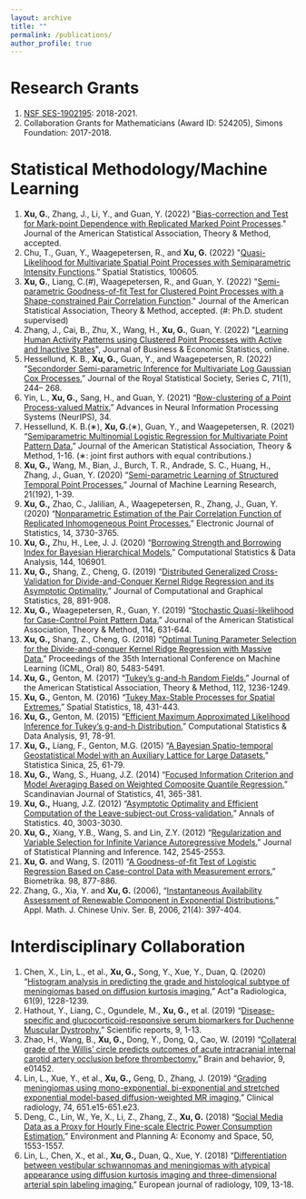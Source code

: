 ```yaml
---
layout: archive
title: ""
permalink: /publications/
author_profile: true
---
```

Research Grants
====
1. [NSF SES-1902195](https://www.nsf.gov/awardsearch/showAward?AWD_ID=1902195): 2018-2021.
2. Collaboration Grants for Mathematicians (Award ID: 524205), Simons Foundation: 2017-2018.

Statistical Methodology/Machine Learning
=====
1. **Xu, G.**, Zhang, J., Li, Y., and Guan, Y. (2022) "[Bias-correction and Test for Mark-point Dependence with Replicated Marked Point Processes](https://arxiv.org/abs/2207.09931)." Journal of the American Statistical Association, Theory & Method, accepted.
2. Chu, T., Guan, Y., Waagepetersen, R., and **Xu, G.** (2022) "[Quasi-Likelihood for Multivariate Spatial Point Processes with Semiparametric Intensity Functions](https://doi.org/10.1016/j.spasta.2022.100605).” Spatial Statistics, 100605.
20. **Xu, G.**, Liang, C.(#), Waagepetersen, R., and Guan, Y. (2022) "[Semi-parametric Goodness-of-fit Test for Clustered Point Processes with a Shape-constrained  Pair Correlation Function](https://www.tandfonline.com/doi/full/10.1080/01621459.2022.2029456)." Journal of the American Statistical Association, Theory & Method, accepted. (#: Ph.D. student supervised)
19. Zhang, J., Cai, B., Zhu, X., Wang, H., **Xu, G.**, Guan, Y. (2022) "[Learning Human Activity Patterns using Clustered Point Processes with Active and Inactive States](https://www.tandfonline.com/doi/full/10.1080/07350015.2021.2025065)", Journal of Business & Economic Statistics, online.
18. Hessellund, K. B., **Xu, G.,** Guan, Y., and Waagepetersen, R. (2022) “[Secondorder Semi-parametric Inference for Multivariate Log Gaussian Cox Processes.](http://dx.doi.org/10.1111/rssc.12530)” Journal of the Royal Statistical Society, Series C, 71(1), 244– 268.
17. Yin, L., **Xu, G.,** Sang, H., and Guan, Y. (2021) “[Row-clustering of a Point Process-valued Matrix.](https://proceedings.neurips.cc/paper/2021/file/a6a38989dc7e433f1f42388e7afca318-Paper.pdf)” Advances in Neural Information Processing Systems (NeurIPS), 34.
16. Hessellund, K. B.(∗), **Xu, G.**(∗), Guan, Y., and Waagepetersen, R. (2021) “[Semiparametric Multinomial Logistic Regression for Multivariate Point Pattern Data.](https://www.tandfonline.com/doi/full/10.1080/01621459.2020.1863812)” Journal of the American Statistical Association, Theory & Method, 1-16. (∗: joint first authors with equal contributions.)
15. **Xu, G.,** Wang, M., Bian, J., Burch, T. R., Andrade, S. C., Huang, H., Zhang, J., Guan, Y. (2020) “[Semi-parametric Learning of Structured Temporal Point Processes.](https://www.jmlr.org/papers/v21/18-735.html)” Journal of Machine Learning Research, 21(192), 1-39.
14. **Xu, G.,** Zhao, C., Jalilian, A., Waagepetersen, R., Zhang, J., Guan, Y. (2020) “[Nonparametric Estimation of the Pair Correlation Function of Replicated Inhomogeneous Point Processes.](https://projecteuclid.org/journals/electronic-journal-of-statistics/volume-14/issue-2/Nonparametric-estimation-of-the-pair-correlation-function-of-replicated-inhomogeneous/10.1214/20-EJS1755.full)” Electronic Journal of Statistics, 14, 3730-3765.
13. **Xu, G.,** Zhu, H., Lee, J. J. (2020) “[Borrowing Strength and Borrowing Index for Bayesian Hierarchical Models.](https://www.sciencedirect.com/science/article/pii/S0167947319302567)” Computational Statistics & Data Analysis, 144, 106901.
12. **Xu, G.,** Shang, Z., Cheng, G. (2019) “[Distributed Generalized Cross-Validation for Divide-and-Conquer Kernel Ridge Regression and its Asymptotic Optimality.](https://www.tandfonline.com/doi/abs/10.1080/10618600.2019.1586714)” Journal of Computational and Graphical Statistics, 28, 891-908.
11. **Xu, G.,** Waagepetersen, R., Guan, Y. (2019) “[Stochastic Quasi-likelihood for Case-Control Point Pattern Data.](https://www.tandfonline.com/doi/full/10.1080/01621459.2017.1421543)” Journal of the American Statistical Association, Theory & Method, 114, 631-644.
10. **Xu, G.,** Shang, Z., Cheng, G. (2018) “[Optimal Tuning Parameter Selection for the Divide-and-conquer Kernel Ridge Regression with Massive Data.](http://proceedings.mlr.press/v80/xu18f.html)” Proceedings of the 35th International Conference on Machine Learning (ICML, Oral) 80, 5483-5491.
9. **Xu, G.,** Genton, M. (2017) “[Tukey’s g-and-h Random Fields.](https://www.tandfonline.com/doi/full/10.1080/01621459.2016.1205501)” Journal of the American Statistical Association, Theory & Method, 112, 1236-1249.
8. **Xu, G.,** Genton, M. (2016) “[Tukey Max-Stable Processes for Spatial Extremes.](https://www.sciencedirect.com/science/article/pii/S2211675316300574)” Spatial Statistics, 18, 431-443.
7. **Xu, G.,** Genton, M. (2015) “[Efficient Maximum Approximated Likelihood Inference for Tukey’s g-and-h Distribution.](https://www.sciencedirect.com/science/article/pii/S0167947315001401)” Computational Statistics & Data Analysis, 91, 78-91.
6. **Xu, G.,** Liang, F., Genton, M.G. (2015) “[A Bayesian Spatio-temporal Geostatistical Model with an Auxiliary Lattice for Large Datasets.](http://www3.stat.sinica.edu.tw/statistica/oldpdf/A25n14.pdf)” Statistica Sinica, 25, 61-79.
5. **Xu, G.,** Wang, S., Huang, J.Z. (2014) “[Focused Information Criterion and Model Averaging Based on Weighted Composite Quantile Regression.](https://onlinelibrary.wiley.com/doi/10.1111/sjos.12034)” Scandinavian Journal of Statistics, 41, 365-381.
4. **Xu, G.,** Huang, J.Z. (2012) “[Asymptotic Optimality and Efficient Computation of the Leave-subject-out Cross-validation.](https://www.jstor.org/stable/41806564)” Annals of Statistics. 40, 3003-3030.
3. **Xu, G.,** Xiang, Y.B., Wang, S. and Lin, Z.Y. (2012) “[Regularization and Variable Selection for Infinite Variance Autoregressive Models.](https://www.sciencedirect.com/science/article/pii/S0378375812001309)” Journal of Statistical Planning and Inference. 142, 2545-2553.
2. **Xu, G.** and Wang, S. (2011) “[A Goodness-of-fit Test of Logistic Regression Based on Case-control Data with Measurement errors.](https://academic.oup.com/biomet/article/98/4/877/234244?login=true)” Biometrika. 98, 877-886.
1. Zhang, G., Xia, Y. and **Xu, G.** (2006), “[Instantaneous Availability Assessment of Renewable Component in Exponential Distributions.](https://link.springer.com/article/10.1007/s11766-006-0003-6)” Appl. Math. J. Chinese Univ. Ser. B, 2006, 21(4): 397-404.

Interdisciplinary Collaboration
=====
1. Chen, X., Lin, L., et al., **Xu, G.,** Song, Y., Xue, Y., Duan, Q. (2020) “[Histogram analysis in predicting the grade and histological subtype of meningiomas based on diffusion kurtosis imaging.](https://journals.sagepub.com/doi/abs/10.1177/0284185119898656)” Act"a Radiologica, 61(9), 1228-1239.
5. Hathout, Y., Liang, C., Ogundele, M., **Xu, G.,** et al. (2019) “[Disease-specific and glucocorticoid-responsive serum biomarkers for Duchenne Muscular Dystrophy.](https://www.nature.com/articles/s41598-019-48548-9)” Scientific reports, 9, 1-13.
4. Zhao, H., Wang, B., **Xu, G.,** Dong, Y., Dong, Q., Cao, W. (2019) “[Collateral grade of the Willis’ circle predicts outcomes of acute intracranial internal carotid artery occlusion before thrombectomy.](https://onlinelibrary.wiley.com/doi/full/10.1002/brb3.1452)” Brain and behavior, 9, e01452.
3. Lin, L., Xue, Y., et al., **Xu, G.,** Geng, D., Zhang, J. (2019) “[Grading meningiomas using mono-exponential, bi-exponential and stretched exponential model-based diffusion-weighted MR imaging.](https://www.sciencedirect.com/science/article/pii/S0009926019301941)” Clinical radiology, 74, 651.e15-651.e23.
2. Deng, C., Lin, W., Ye, X., Li, Z., Zhang, Z., **Xu, G.** (2018) “[Social Media Data as a Proxy for Hourly Fine-scale Electric Power Consumption Estimation.](https://journals.sagepub.com/doi/full/10.1177/0308518X18786250)” Environment and Planning A: Economy and Space, 50, 1553-1557.
1. Lin, L., Chen, X., et al., **Xu, G.,** Duan, Q., Xue, Y. (2018) “[Differentiation between vestibular schwannomas and meningiomas with atypical appearance using diffusion kurtosis imaging and three-dimensional arterial spin labeling imaging.](https://www.sciencedirect.com/science/article/pii/S0720048X18303607)” European journal of radiology, 109, 13-18.

